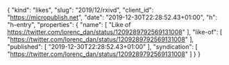 {
  "kind": "likes",
  "slug": "2019/12/rxivd",
  "client_id": "https://micropublish.net",
  "date": "2019-12-30T22:28:52.43+01:00",
  "h": "h-entry",
  "properties": {
    "name": [
      "Like of https://twitter.com/lorenc_dan/status/1209289792569131008"
    ],
    "like-of": [
      "https://twitter.com/lorenc_dan/status/1209289792569131008"
    ],
    "published": [
      "2019-12-30T22:28:52.43+01:00"
    ],
    "syndication": [
      "https://twitter.com/lorenc_dan/status/1209289792569131008"
    ]
  }
}

